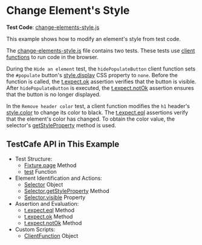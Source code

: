 # Change Element's Style

**Test Code**: [change-elements-style.js](change-elements-style.js)

This example shows how to modify an element's style from test code.

The [change-elements-style.js](change-elements-style.js) file contains two tests. These tests use [client functions](https://devexpress.github.io/testcafe/documentation/guides/basic-guides/obtain-client-side-info.html) to run code in the browser.

During the `Hide an element` test, the `hidePopulateButton` client function sets the `#populate` button's  [style.display](https://developer.mozilla.org/en-US/docs/Web/CSS/display) CSS property to `none`. Before the function is called, the [t.expect.ok](https://devexpress.github.io/testcafe/documentation/reference/test-api/testcontroller/expect/ok.html) assertion verifies that the button is visible. After `hidePopulateButton` is executed, the [t.expect.notOk](https://devexpress.github.io/testcafe/documentation/reference/test-api/testcontroller/expect/notok.html) assertion ensures that the button is no longer displayed.

In the `Remove header color` test, a client function modifies the `h1` header's [style.color](https://developer.mozilla.org/en-US/docs/Web/CSS/color) to change its color to black. The [t.expect.eql](https://devexpress.github.io/testcafe/documentation/reference/test-api/testcontroller/expect/ok.html) assertions verify that the element's color has changed. To obtain the color value, the selector's [getStyleProperty](https://devexpress.github.io/testcafe/documentation/reference/test-api/domnodestate.html) method is used.

## TestCafe API in This Example

* Test Structure:
  * [Fixture.page](https://devexpress.github.io/testcafe/documentation/reference/test-api/fixture/page.html) Method
  * [test](https://devexpress.github.io/testcafe/documentation/reference/test-api/global/test.html) Function
* Element Identification and Actions:
  * [Selector](https://devexpress.github.io/testcafe/documentation/reference/test-api/selector/) Object
  * [Selector.getStyleProperty](https://devexpress.github.io/testcafe/documentation/reference/test-api/domnodestate.html) Method
  * [Selector.visible](https://devexpress.github.io/testcafe/documentation/reference/test-api/domnodestate.html) Property
* Assertion and Evaluation:
  * [t.expect.eql](https://devexpress.github.io/testcafe/documentation/reference/test-api/testcontroller/expect/eql.html) Method
  * [t.expect.ok](https://devexpress.github.io/testcafe/documentation/reference/test-api/testcontroller/expect/ok.html) Method
  * [t.expect.notOk](https://devexpress.github.io/testcafe/documentation/reference/test-api/testcontroller/expect/notok.html) Method
* Custom Scripts:
  * [ClientFunction](https://devexpress.github.io/testcafe/documentation/reference/test-api/clientfunction/) Object
